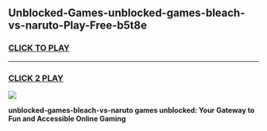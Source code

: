 
## Unblocked-Games-unblocked-games-bleach-vs-naruto-Play-Free-b5t8e
<h3>
<a href="https://premium76.site?title=unblocked-games-bleach-vs-naruto&ref=21A">CLICK TO PLAY</a></h3>
<hr>

<h3>
<a href="https://premium76.site?title=unblocked-games-bleach-vs-naruto&ref=21A">CLICK 2 PLAY</a>
  
</h3>

<a href="https://premium76.site?title=unblocked-games-bleach-vs-naruto&ref=21A"><img src="https://clearcache.store/games.png"></a>


**unblocked-games-bleach-vs-naruto games unblocked: Your Gateway to Fun and Accessible Online Gaming**

